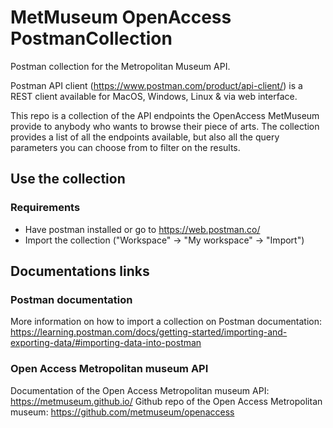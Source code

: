 # MetMuseum OpenAccess PostmanCollection

Postman collection for the Metropolitan Museum API.

Postman API client (https://www.postman.com/product/api-client/) is a REST client available for MacOS, Windows, Linux & via web interface. 

This repo is a collection of the API endpoints the OpenAccess MetMuseum provide to anybody who wants to browse their piece of arts.
The collection provides a list of all the endpoints available, but also all the query parameters you can choose from to filter on the results.

## Use the collection
### Requirements

- Have postman installed or go to https://web.postman.co/
- Import the collection ("Workspace" -> "My workspace" -> "Import")


## Documentations links
### Postman documentation
More information on how to import a collection on Postman documentation: https://learning.postman.com/docs/getting-started/importing-and-exporting-data/#importing-data-into-postman
### Open Access Metropolitan museum API
Documentation of the Open Access Metropolitan museum API: https://metmuseum.github.io/
Github repo of the Open Access Metropolitan museum: https://github.com/metmuseum/openaccess
